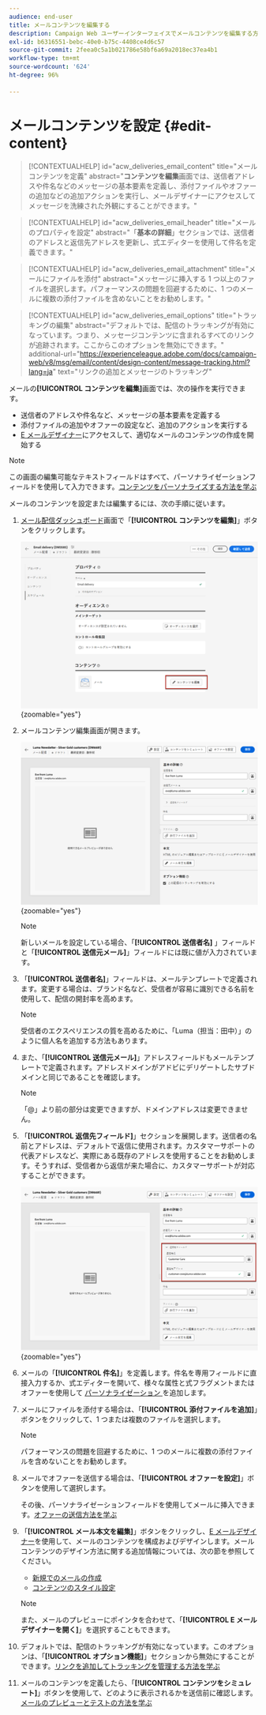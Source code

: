 ```yaml
---
audience: end-user
title: メールコンテンツを編集する
description: Campaign Web ユーザーインターフェイスでメールコンテンツを編集する方法を学ぶ
exl-id: b6316551-bebc-40e0-b75c-4408ce4d6c57
source-git-commit: 2feea0c5a1b021786e58bf6a69a2018ec37ea4b1
workflow-type: tm+mt
source-wordcount: '624'
ht-degree: 96%

---
```


# メールコンテンツを設定 {#edit-content}

>[!CONTEXTUALHELP]
>id="acw_deliveries_email_content"
>title="メールコンテンツを定義"
>abstract="**コンテンツを編集**&#x200B;画面では、送信者アドレスや件名などのメッセージの基本要素を定義し、添付ファイルやオファーの追加などの追加アクションを実行し、メールデザイナーにアクセスしてメッセージを洗練された外観にすることができます。"

>[!CONTEXTUALHELP]
>id="acw_deliveries_email_header"
>title="メールのプロパティを設定"
>abstract="「**基本の詳細**」セクションでは、送信者のアドレスと返信先アドレスを更新し、式エディターを使用して件名を定義できます。"

>[!CONTEXTUALHELP]
>id="acw_deliveries_email_attachment"
>title="メールにファイルを添付"
>abstract="メッセージに挿入する 1 つ以上のファイルを選択します。パフォーマンスの問題を回避するために、1 つのメールに複数の添付ファイルを含めないことをお勧めします。"

>[!CONTEXTUALHELP]
>id="acw_deliveries_email_options"
>title="トラッキングの編集"
>abstract="デフォルトでは、配信のトラッキングが有効になっています。つまり、メッセージコンテンツに含まれるすべてのリンクが追跡されます。ここからこのオプションを無効にできます。"
>additional-url="https://experienceleague.adobe.com/docs/campaign-web/v8/msg/email/content/design-content/message-tracking.html?lang=ja" text="リンクの追加とメッセージのトラッキング"

メールの&#x200B;**[!UICONTROL コンテンツを編集]**&#x200B;画面では、次の操作を実行できます。

* 送信者のアドレスや件名など、メッセージの基本要素を定義する
* 添付ファイルの追加やオファーの設定など、追加のアクションを実行する
* [E メールデザイナー](get-started-email-designer.md#start-authoring)にアクセスして、適切なメールのコンテンツの作成を開始する

>[!NOTE]
>
>この画面の編集可能なテキストフィールドはすべて、パーソナライゼーションフィールドを使用して入力できます。[コンテンツをパーソナライズする方法を学ぶ](../personalization/personalize.md)

メールのコンテンツを設定または編集するには、次の手順に従います。

1. [メール配信ダッシュボード](../email/create-email.md)画面で「**[!UICONTROL コンテンツを編集]**」ボタンをクリックします。

   ![](assets/email-edit-content-button.png){zoomable="yes"}

1. メールコンテンツ編集画面が開きます。

   ![](assets/email-edit-content-dashboard.png){zoomable="yes"}

   >[!NOTE]
   >
   >新しいメールを設定している場合、「**[!UICONTROL 送信者名]** 」フィールドと「**[!UICONTROL 送信元メール]**」フィールドには既に値が入力されています。

1. 「**[!UICONTROL 送信者名]**」フィールドは、メールテンプレートで定義されます。変更する場合は、ブランド名など、受信者が容易に識別できる名前を使用して、配信の開封率を高めます。

   >[!NOTE]
   >
   >受信者のエクスペリエンスの質を高めるために、「Luma（担当：田中）」のように個人名を追加する方法もあります。

1. また、「**[!UICONTROL 送信元メール]**」アドレスフィールドもメールテンプレートで定義されます。アドレスドメインがアドビにデリゲートしたサブドメインと同じであることを確認します。

   >[!NOTE]
   >
   >「@」より前の部分は変更できますが、ドメインアドレスは変更できません。

1. 「**[!UICONTROL 返信先フィールド]**」セクションを展開します。送信者の名前とアドレスは、デフォルトで返信に使用されます。カスタマーサポートの代表アドレスなど、実際にある既存のアドレスを使用することをお勧めします。そうすれば、受信者から返信が来た場合に、カスタマーサポートが対応することができます。

   ![](assets/email-edit-content-reply-to.png){zoomable="yes"}

1. メールの「**[!UICONTROL 件名]**」を定義します。件名を専用フィールドに直接入力するか、式エディターを開いて、様々な属性と式フラグメントまたはオファーを使用して [ パーソナライゼーション ](../personalization/personalize.md) を追加します。

1. メールにファイルを添付する場合は、「**[!UICONTROL 添付ファイルを追加]**」ボタンをクリックして、1 つまたは複数のファイルを選択します。

   >[!NOTE]
   >
   >    パフォーマンスの問題を回避するために、1 つのメールに複数の添付ファイルを含めないことをお勧めします。

   <!--limitation on size + number of files?-->

1. メールでオファーを送信する場合は、「**[!UICONTROL オファーを設定]**」ボタンを使用して選択します。

   その後、パーソナライゼーションフィールドを使用してメールに挿入できます。[オファーの送信方法を学ぶ](../msg/offers.md)

1. 「**[!UICONTROL メール本文を編集]**」ボタンをクリックし、[E メールデザイナー](get-started-email-designer.md#start-authoring)を使用して、メールのコンテンツを構成およびデザインします。メールコンテンツのデザイン方法に関する追加情報については、次の節を参照してください。

   * [新規でのメールの作成](create-email-content.md)
   * [コンテンツのスタイル設定](get-started-email-style.md)

   >[!NOTE]
   >
   >また、メールのプレビューにポインタを合わせて、「**[!UICONTROL E メールデザイナーを開く]**」を選択することもできます。

1. デフォルトでは、配信のトラッキングが有効になっています。このオプションは、「**[!UICONTROL オプション機能]**」セクションから無効にすることができます。[リンクを追加してトラッキングを管理する方法を学ぶ](message-tracking.md)

1. メールのコンテンツを定義したら、「**[!UICONTROL コンテンツをシミュレート]**」ボタンを使用して、どのように表示されるかを送信前に確認します。[メールのプレビューとテストの方法を学ぶ](../preview-test/preview-test.md)

